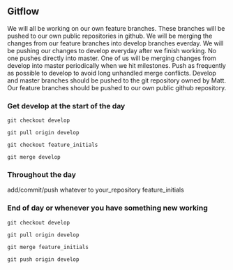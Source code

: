 ## Gitflow
We will all be working on our own feature branches. These branches will
be pushed to our own public repositories in github. We will be merging the 
changes from our feature branches into develop branches everday. We will
be pushing our changes to develop everyday after we finish working. No one
pushes directly into master. One of us will be merging changes from develop
into master periodically when we hit milestones. Push as frequently as possible
to develop to avoid long unhandled merge conflicts. Develop and master
branches should be pushed to the git repository owned by Matt. Our feature
branches should be pushed to our own public github repository.

### Get develop at the start of the day
`git checkout develop`

`git pull origin develop`

`git checkout feature_initials`

`git merge develop`

### Throughout the day
add/commit/push whatever to your_repository feature_initials

### End of day or whenever you have something new working
`git checkout develop`

`git pull origin develop`

`git merge feature_initials`

`git push origin develop`
